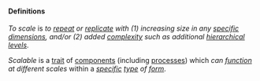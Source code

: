 #### Definitions

*To scale* is *to [repeat](https://github.com/gcassel/Modular-Organization-Terminology/blob/master/terms/repeat.md) or [replicate](https://github.com/gcassel/Modular-Organization-Terminology/blob/master/terms/replicate.md) with (1) increasing size in any [specific](https://github.com/gcassel/Modular-Organizing-Terminology/blob/master/terms/specific.md) [dimensions](https://github.com/gcassel/Modular-Organizing-Terminology/blob/master/terms/dimension.md), and/or (2) added [complexity](https://github.com/gcassel/Modular-Organization-Terminology/blob/master/terms/complexity.md) such as additional [hierarchical](https://github.com/gcassel/Modular-Organization-Terminology/blob/master/terms/hierarchy.md) [levels](https://github.com/gcassel/Modular-Organization-Terminology/blob/master/terms/level.md)*.

*Scalable* is a [trait](https://github.com/gcassel/Modular-Organization-Terminology/blob/master/terms/trait.md) of [components](https://github.com/gcassel/Modular-Organization-Terminology/blob/master/terms/component.md) (including [processes](https://github.com/gcassel/Modular-Organization-Terminology/blob/master/terms/process.md)) which *can [function](https://github.com/gcassel/Modular-Organization-Terminology/blob/master/terms/function.md) at different scales* within a *[specific](https://github.com/gcassel/Modular-Organization-Terminology/blob/master/terms/specific.md) [type](https://github.com/gcassel/Modular-Organization-Terminology/blob/master/terms/type.md) of [form](https://github.com/gcassel/Modular-Organization-Terminology/blob/master/terms/form.md)*.

